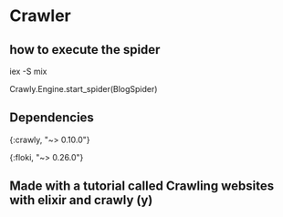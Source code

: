 # Crawler
## how to execute the spider
iex -S mix

Crawly.Engine.start_spider(BlogSpider)

## Dependencies
{:crawly, "~> 0.10.0"}

{:floki, "~> 0.26.0"}


## Made with a tutorial called Crawling websites with elixir and crawly (y)